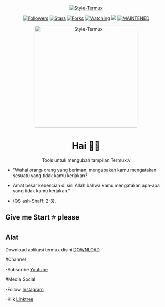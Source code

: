 </p>
<p align="center">
<a href="#"><img title="Style-Termux" src="https://img.shields.io/badge/Style-Termux-green?colorA=%23ff0000&colorB=%23017e40&style=for-the-badge"></a>
<p align="center">
<a href="https://github.com/Syahmi-Bot/followers"><img title="Followers" src="https://img.shields.io/github/followers/Syahriz-Bot?color=blue&style=flat-square"></a>
<a href="https://github.com/Syahrmi-Bot/Style-Termux/stargazers/"><img title="Stars" src="https://img.shields.io/github/stars/Syahrmi-Bot/Style-Termux?color=red&style=flat-square"></a>
<a href="https://github.com/Syahrmi-Bot/Style-Termux/network/members"><img title="Forks" src="https://img.shields.io/github/forks/Syahrmi-Bot/Style-Termux?color=red&style=flat-square"></a>
<a href="https://github.com/Syahrmi-Bot/Style-Termux/watchers"><img title="Watching" src="https://img.shields.io/github/watchers/Syahrmi-Bot/Style-Termux?label=Watchers&color=blue&style=flat-square"></a>
<a href="https://hits.seeyoufarm.com"><img src="https://hits.seeyoufarm.com/api/count/incr/badge.svg?url=https%3A%2F%2Fgithub.com%2FSyahriz-Bot%2FStyle-Termux&count_bg=%2379C83D&title_bg=%23555555&icon=probot.svg&icon_color=%2300FF6D&title=hits&edge_flat=false"/></a>
<a href="#"><img title="MAINTENED" src="https://img.shields.io/badge/MAINTENED-YES-blue.svg"></a>
</p>

<div align="center">
    <img alt="Style-Termux" src ="https://user-images.githubusercontent.com/76637109/105575431-92931880-5da6-11eb-81c9-26cb5836c224.jpg" width="320">

# Hai 👋🏻

Tools untuk mengubah tampilan Termux:v
</div>

* "Wahai orang-orang yang beriman, mengapakah kamu mengatakan sesuatu yang tidak kamu kerjakan?

* Amat besar kebencian di sisi Allah bahwa kamu mengatakan apa-apa yang tidak kamu kerjakan."

* (QS ash-Shaff: 2-3).

## Give me Start ⭐ please

## Alat

Download aplikasi termux disini [DOWNLOAD](https://play.google.com/store/apps/details?id=com.termux) 

#Channel

-Subscribe [Youtube](https://www.youtube.com/channel/UCvMa5CrbFupUIYwHsxBkYiQ?sub_confirmation=1)

#Media Social

-Follow [Instagram](https://www.instagram.com/_.riz.s)

-Klik [Linktree](https://linktr.ee/syahriz)
